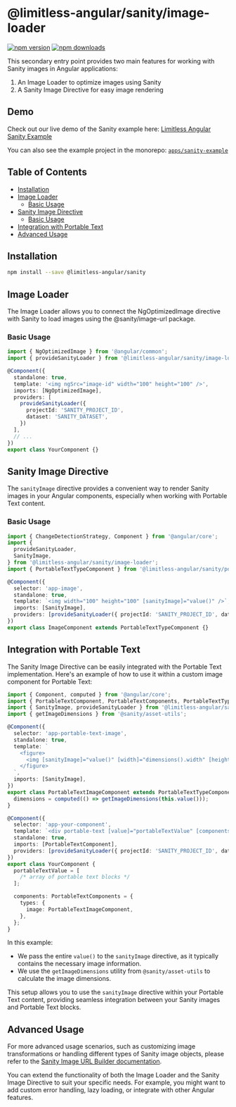 # @limitless-angular/sanity/image-loader

[![npm version](https://img.shields.io/npm/v/@limitless-angular/sanity.svg)](https://www.npmjs.com/package/@limitless-angular/sanity)
[![npm downloads](https://img.shields.io/npm/dm/@limitless-angular/sanity.svg)](https://www.npmjs.com/package/@limitless-angular/sanity)

This secondary entry point provides two main features for working with Sanity images in Angular applications:

1. An Image Loader to optimize images using Sanity
2. A Sanity Image Directive for easy image rendering

## Demo

Check out our live demo of the Sanity example here: [Limitless Angular Sanity Example](https://limitless-angular-sanity-example.netlify.app/)

You can also see the example project in the monorepo: [`apps/sanity-example`](/apps/sanity-example)

## Table of Contents

- [Installation](#installation)
- [Image Loader](#image-loader)
  - [Basic Usage](#basic-usage)
- [Sanity Image Directive](#sanity-image-directive)
  - [Basic Usage](#basic-usage-1)
- [Integration with Portable Text](#integration-with-portable-text)
- [Advanced Usage](#advanced-usage)

## Installation

```bash
npm install --save @limitless-angular/sanity
```

## Image Loader

The Image Loader allows you to connect the NgOptimizedImage directive with Sanity to load images using the @sanity/image-url package.

### Basic Usage

```typescript
import { NgOptimizedImage } from '@angular/common';
import { provideSanityLoader } from '@limitless-angular/sanity/image-loader';

@Component({
  standalone: true,
  template: '<img ngSrc="image-id" width="100" height="100" />',
  imports: [NgOptimizedImage],
  providers: [
    provideSanityLoader({
      projectId: 'SANITY_PROJECT_ID',
      dataset: 'SANITY_DATASET',
    })
  ],
  // ...
})
export class YourComponent {}
```

## Sanity Image Directive

The `sanityImage` directive provides a convenient way to render Sanity images in your Angular components, especially when working with Portable Text content.

### Basic Usage

```typescript
import { ChangeDetectionStrategy, Component } from '@angular/core';
import {
  provideSanityLoader,
  SanityImage,
} from '@limitless-angular/sanity/image-loader';
import { PortableTextTypeComponent } from '@limitless-angular/sanity/portabletext';

@Component({
  selector: 'app-image',
  standalone: true,
  template: `<img width="100" height="100" [sanityImage]="value()" />`,
  imports: [SanityImage],
  providers: [provideSanityLoader({ projectId: 'SANITY_PROJECT_ID', dataset: 'SANITY_DATASET' })],
})
export class ImageComponent extends PortableTextTypeComponent {}
```

## Integration with Portable Text

The Sanity Image Directive can be easily integrated with the Portable Text implementation. Here's an example of how to use it within a custom image component for Portable Text:

```typescript
import { Component, computed } from '@angular/core';
import { PortableTextComponent, PortableTextComponents, PortableTextTypeComponent } from '@limitless-angular/sanity/portabletext';
import { SanityImage, provideSanityLoader } from '@limitless-angular/sanity/image-loader';
import { getImageDimensions } from '@sanity/asset-utils';

@Component({
  selector: 'app-portable-text-image',
  standalone: true,
  template: `
    <figure>
      <img [sanityImage]="value()" [width]="dimensions().width" [height]="dimensions().height" alt="" />
    </figure>
  `,
  imports: [SanityImage],
})
export class PortableTextImageComponent extends PortableTextTypeComponent {
  dimensions = computed(() => getImageDimensions(this.value()));
}

@Component({
  selector: 'app-your-component',
  template: `<div portable-text [value]="portableTextValue" [components]="components"></div>`,
  standalone: true,
  imports: [PortableTextComponent],
  providers: [provideSanityLoader({ projectId: 'SANITY_PROJECT_ID', dataset: 'SANITY_DATASET' })],
})
export class YourComponent {
  portableTextValue = [
    /* array of portable text blocks */
  ];

  components: PortableTextComponents = {
    types: {
      image: PortableTextImageComponent,
    },
  };
}
```

In this example:

- We pass the entire `value()` to the `sanityImage` directive, as it typically contains the necessary image information.
- We use the `getImageDimensions` utility from `@sanity/asset-utils` to calculate the image dimensions.

This setup allows you to use the `sanityImage` directive within your Portable Text content, providing seamless integration between your Sanity images and Portable Text blocks.

## Advanced Usage

For more advanced usage scenarios, such as customizing image transformations or handling different types of Sanity image objects, please refer to the [Sanity Image URL Builder documentation](https://www.sanity.io/docs/image-url).

You can extend the functionality of both the Image Loader and the Sanity Image Directive to suit your specific needs. For example, you might want to add custom error handling, lazy loading, or integrate with other Angular features.
